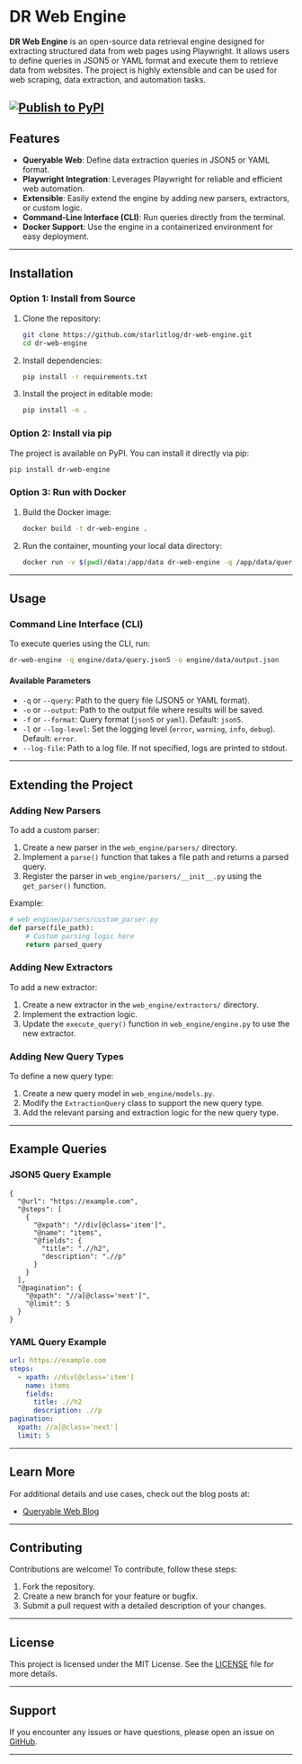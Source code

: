 # DR Web Engine

**DR Web Engine** is an open-source data retrieval engine designed for extracting structured data from web pages using Playwright. It allows users to define queries in JSON5 or YAML format and execute them to retrieve data from websites. The project is highly extensible and can be used for web scraping, data extraction, and automation tasks.

[![Publish to PyPI](https://github.com/starlitlog/dr-web-engine/actions/workflows/publish.yml/badge.svg)](https://github.com/starlitlog/dr-web-engine/actions/workflows/publish.yml)
---

## Features
- **Queryable Web**: Define data extraction queries in JSON5 or YAML format.
- **Playwright Integration**: Leverages Playwright for reliable and efficient web automation.
- **Extensible**: Easily extend the engine by adding new parsers, extractors, or custom logic.
- **Command-Line Interface (CLI)**: Run queries directly from the terminal.
- **Docker Support**: Use the engine in a containerized environment for easy deployment.

---

## Installation

### **Option 1: Install from Source**
1. Clone the repository:
   ```bash
   git clone https://github.com/starlitlog/dr-web-engine.git
   cd dr-web-engine
   ```
2. Install dependencies:
   ```bash
   pip install -r requirements.txt
   ```
3. Install the project in editable mode:
   ```bash
   pip install -e .
   ```

### **Option 2: Install via pip**
The project is available on PyPI. You can install it directly via pip:
```bash
pip install dr-web-engine
```

### **Option 3: Run with Docker**
1. Build the Docker image:
   ```bash
   docker build -t dr-web-engine .
   ```
2. Run the container, mounting your local data directory:
   ```bash
   docker run -v $(pwd)/data:/app/data dr-web-engine -q /app/data/query.json5 -o /app/data/output.json
   ```

---

## Usage

### **Command Line Interface (CLI)**
To execute queries using the CLI, run:
```bash
dr-web-engine -q engine/data/query.json5 -o engine/data/output.json
```

#### **Available Parameters**
- `-q` or `--query`: Path to the query file (JSON5 or YAML format).
- `-o` or `--output`: Path to the output file where results will be saved.
- `-f` or `--format`: Query format (`json5` or `yaml`). Default: `json5`.
- `-l` or `--log-level`: Set the logging level (`error`, `warning`, `info`, `debug`). Default: `error`.
- `--log-file`: Path to a log file. If not specified, logs are printed to stdout.

---

## Extending the Project

### **Adding New Parsers**
To add a custom parser:
1. Create a new parser in the `web_engine/parsers/` directory.
2. Implement a `parse()` function that takes a file path and returns a parsed query.
3. Register the parser in `web_engine/parsers/__init__.py` using the `get_parser()` function.

Example:
```python
# web_engine/parsers/custom_parser.py
def parse(file_path):
    # Custom parsing logic here
    return parsed_query
```

### **Adding New Extractors**
To add a new extractor:
1. Create a new extractor in the `web_engine/extractors/` directory.
2. Implement the extraction logic.
3. Update the `execute_query()` function in `web_engine/engine.py` to use the new extractor.

### **Adding New Query Types**
To define a new query type:
1. Create a new query model in `web_engine/models.py`.
2. Modify the `ExtractionQuery` class to support the new query type.
3. Add the relevant parsing and extraction logic for the new query type.

---

## Example Queries

### **JSON5 Query Example**
```json5
{
  "@url": "https://example.com",
  "@steps": [
    {
      "@xpath": "//div[@class='item']",
      "@name": "items",
      "@fields": {
        "title": ".//h2",
        "description": ".//p"
      }
    }
  ],
  "@pagination": {
    "@xpath": "//a[@class='next']",
    "@limit": 5
  }
}
```

### **YAML Query Example**
```yaml
url: https://example.com
steps:
  - xpath: //div[@class='item']
    name: items
    fields:
      title: .//h2
      description: .//p
pagination:
  xpath: //a[@class='next']
  limit: 5
```

---

## Learn More

For additional details and use cases, check out the blog posts at:
- [Queryable Web Blog](https://ylli.prifti.us/category/queryable-web/)

---

## Contributing

Contributions are welcome! To contribute, follow these steps:
1. Fork the repository.
2. Create a new branch for your feature or bugfix.
3. Submit a pull request with a detailed description of your changes.

---

## License

This project is licensed under the MIT License. See the [LICENSE](LICENSE) file for more details.

---

## Support

If you encounter any issues or have questions, please open an issue on [GitHub](https://github.com/starlitlog/dr-web-engine/issues).

---
